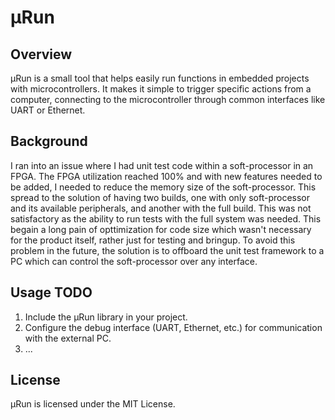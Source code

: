 # µRun

## Overview

µRun is a small tool that helps easily run functions in embedded projects with microcontrollers. It makes it simple to trigger specific actions from a computer, connecting to the microcontroller through common interfaces like UART or Ethernet.

## Background

I ran into an issue where I had unit test code within a soft-processor in an FPGA. The FPGA utilization reached 100% and with new features needed to be added, I needed to reduce the memory size of the soft-processor. This spread to the solution of having two builds, one with only soft-processor and its available peripherals, and another with the full build. This was not satisfactory as the ability to run tests with the full system was needed. This begain a long pain of opttimization for code size which wasn't necessary for the product itself, rather just for testing and bringup. To avoid this problem in the future, the solution is to offboard the unit test framework to a PC which can control the soft-processor over any interface.

## Usage TODO

1. Include the µRun library in your project.
2. Configure the debug interface (UART, Ethernet, etc.) for communication with the external PC.
3. ...

## License

µRun is licensed under the MIT License.
